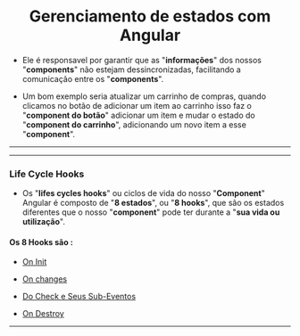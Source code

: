 <h1 align="center">Gerenciamento de estados com Angular</h1>

  - Ele é responsavel por garantir que as "**informações**" dos nossos "**components**" não estejam dessincronizadas, facilitando a comunicação entre os "**components**".

  - Um bom exemplo seria atualizar um carrinho de compras, quando clicamos no botão de adicionar um item ao carrinho isso faz o "**component do botão**" adicionar um item e mudar o estado do "**component do carrinho**", adicionando um novo item a esse "**component**".

___
___
<h3>Life Cycle Hooks</h3>

  - Os "**lifes cycles hooks**" ou ciclos de vida do nosso "**Component**" Angular é composto de "**8 estados**", ou "**8 hooks**", que são os estados diferentes que o nosso "**component**" pode ter durante a "**sua vida ou utilização**".

  <h4>Os 8 Hooks são :</h4> 
  
  - [On Init](https://github.com/henferreirapro/estudos-angular/blob/4-gerenciamento-estados-angular/1-oninit.md)

  - [On changes](https://github.com/henferreirapro/estudos-angular/blob/4-gerenciamento-estados-angular/2-onchanges.md)

  - [Do Check e Seus Sub-Eventos](https://github.com/henferreirapro/estudos-angular/blob/4-gerenciamento-estados-angular/3-docheck.md)

  - [On Destroy](https://github.com/henferreirapro/estudos-angular/blob/4-gerenciamento-estados-angular/4-ondestroy.md)

___

